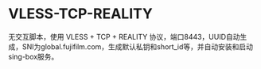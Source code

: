 # VLESS-TCP-REALITY
无交互脚本，使用 VLESS + TCP + REALITY 协议，端口8443，UUID自动生成，SNI为global.fujifilm.com，生成默认私钥和short_id等，并自动安装和启动sing-box服务。
